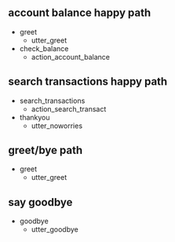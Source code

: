 ## account balance happy path
* greet  
  - utter_greet
* check_balance
  - action_account_balance

## search transactions happy path
* search_transactions
  - action_search_transact
* thankyou
  - utter_noworries

## greet/bye path
* greet
  - utter_greet

## say goodbye
* goodbye
  - utter_goodbye
